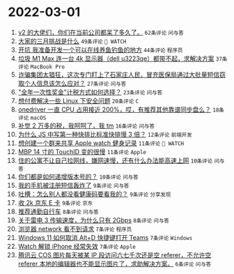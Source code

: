 # 2022-03-01

1. [v2 的大佬们，你们在当前公司都呆了多久了。](https://www.v2ex.com/t/837064) `62条评论` `问与答`
1. [大家的三月挑战是什么](https://www.v2ex.com/t/837055) `49条评论` ` WATCH`
1. [开坑 我准备开发一个可以在线养鱼钓鱼的地方](https://www.v2ex.com/t/837070) `44条评论` `程序员`
1. [垃圾 M1 Max 连一台 4k 显示器（dell u3223qe）都带不起，求解决方案](https://www.v2ex.com/t/837082) `37条评论` `MacBook Pro`
1. [诈骗集团太猖狂，这次专门盯上了石家庄人民，冒充医保局通过大批量短信窃取个人信息该怎么应对？](https://www.v2ex.com/t/837078) `27条评论` `问与答`
1. ["全年一次性奖金"计税方式如何选择？](https://www.v2ex.com/t/837056) `23条评论` `问与答`
1. [想付费解决一些 Linux 下安全问题](https://www.v2ex.com/t/837062) `20条评论` `C`
1. [onedriver 一直 CPU 占用接近 200%，哎，有推荐其他靠谱同步盘么？](https://www.v2ex.com/t/837046) `18条评论` `macOS`
1. [补觉 2 万多的税，我呵呵了，我 tm](https://www.v2ex.com/t/837090) `16条评论` `问与答`
1. [为什么 JS 中写第一种快排比标准快排慢 3 倍？](https://www.v2ex.com/t/837047) `12条评论` `前端开发`
1. [想创建一个群来共享 Apple watch 健身记录](https://www.v2ex.com/t/837102) `11条评论` ` WATCH`
1. [MBP 14 寸的 TouchID 变的很慢](https://www.v2ex.com/t/837058) `11条评论` `Apple`
1. [住的公寓不让自己拉网线，嫌网速慢，还有什么办法能高速上网](https://www.v2ex.com/t/837075) `10条评论` `问与答`
1. [你们都是如何递增版本号的？](https://www.v2ex.com/t/837048) `10条评论` `问与答`
1. [我的手机被注册短信轰炸了](https://www.v2ex.com/t/837083) `9条评论` `问与答`
1. [吐槽：怎么别人都没看健康码要看我的？](https://www.v2ex.com/t/837060) `9条评论` `分享发现`
1. [收 2k 京东 E 卡](https://www.v2ex.com/t/837053) `9条评论` `京东`
1. [推荐通勤自行车](https://www.v2ex.com/t/837087) `8条评论` `问与答`
1. [关于雷电 3 传输速度，为什么只有 2Gbps](https://www.v2ex.com/t/837071) `8条评论` `问与答`
1. [浏览器 network 看不到请求](https://www.v2ex.com/t/837092) `7条评论` `程序员`
1. [Windows 11 如何取消 Alt+D 快捷键打开 Teams](https://www.v2ex.com/t/837085) `7条评论` `Windows`
1. [Watch 解锁 iPhone 经常失效](https://www.v2ex.com/t/837080) `7条评论` `Apple`
1. [腾讯云 COS 图片每天被某 IP 段访问六七千次还是空 referer，不允许空 referer 本地的编辑器也不能显示图片了，求助解决方案。](https://www.v2ex.com/t/837065) `6条评论` `问与答`
